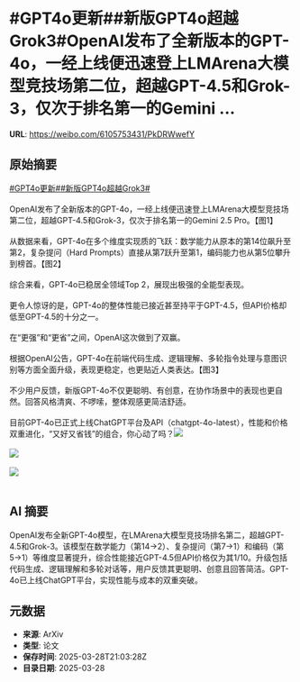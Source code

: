 # #GPT4o更新##新版GPT4o超越Grok3#OpenAI发布了全新版本的GPT-4o，一经上线便迅速登上LMArena大模型竞技场第二位，超越GPT-4.5和Grok-3，仅次于排名第一的Gemini ...

**URL**: https://weibo.com/6105753431/PkDRWwefY

## 原始摘要

<a href="https://m.weibo.cn/search?containerid=231522type%3D1%26t%3D10%26q%3D%23GPT4o%E6%9B%B4%E6%96%B0%23&amp;extparam=%23GPT4o%E6%9B%B4%E6%96%B0%23" data-hide=""><span class="surl-text">#GPT4o更新#</span></a><a href="https://m.weibo.cn/search?containerid=231522type%3D1%26t%3D10%26q%3D%23%E6%96%B0%E7%89%88GPT4o%E8%B6%85%E8%B6%8AGrok3%23&amp;extparam=%23%E6%96%B0%E7%89%88GPT4o%E8%B6%85%E8%B6%8AGrok3%23" data-hide=""><span class="surl-text">#新版GPT4o超越Grok3#</span></a><br><br>OpenAI发布了全新版本的GPT-4o，一经上线便迅速登上LMArena大模型竞技场第二位，超越GPT-4.5和Grok-3，仅次于排名第一的Gemini 2.5 Pro。【图1】<br><br>从数据来看，GPT-4o在多个维度实现质的飞跃：数学能力从原本的第14位飙升至第2，复杂提问（Hard Prompts）直接从第7跃升至第1，编码能力也从第5位攀升到榜首。【图2】<br><br>综合来看，GPT-4o已稳居全领域Top 2，展现出极强的全能型表现。<br><br>更令人惊讶的是，GPT-4o的整体性能已接近甚至持平于GPT-4.5，但API价格却低至GPT-4.5的十分之一。<br><br>在“更强”和“更省”之间，OpenAI这次做到了双赢。<br><br>根据OpenAI公告，GPT-4o在前端代码生成、逻辑理解、多轮指令处理与意图识别等方面全面升级，表现更稳定，也更贴近人类表达。【图3】<br><br>不少用户反馈，新版GPT-4o不仅更聪明、有创意，在协作场景中的表现也更自然。回答风格清爽、不啰嗦，整体观感更简洁舒适。<br><br>目前GPT-4o已正式上线ChatGPT平台及API（chatgpt-4o-latest），性能和价格双重进化，“又好又省钱”的组合，你心动了吗？<img style="" src="https://tvax3.sinaimg.cn/large/006Fd7o3gy1hzwqct53hmj30su0okdnr.jpg" referrerpolicy="no-referrer"><br><br><img style="" src="https://tvax3.sinaimg.cn/large/006Fd7o3gy1hzwqcun6wxj30xc0slgvn.jpg" referrerpolicy="no-referrer"><br><br><img style="" src="https://tvax2.sinaimg.cn/large/006Fd7o3gy1hzwqcvn4anj30zk0z7qgc.jpg" referrerpolicy="no-referrer"><br><br>

## AI 摘要

OpenAI发布全新GPT-4o模型，在LMArena大模型竞技场排名第二，超越GPT-4.5和Grok-3。该模型在数学能力（第14→2）、复杂提问（第7→1）和编码（第5→1）等维度显著提升，综合性能接近GPT-4.5但API价格仅为其1/10。升级包括代码生成、逻辑理解和多轮对话等，用户反馈其更聪明、创意且回答简洁。GPT-4o已上线ChatGPT平台，实现性能与成本的双重突破。

## 元数据

- **来源**: ArXiv
- **类型**: 论文
- **保存时间**: 2025-03-28T21:03:28Z
- **目录日期**: 2025-03-28
